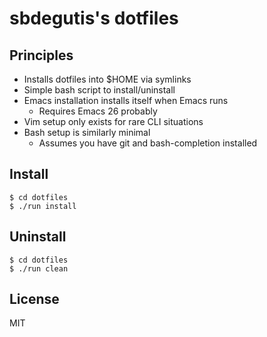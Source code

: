 # sbdegutis's dotfiles

## Principles

- Installs dotfiles into $HOME via symlinks
- Simple bash script to install/uninstall
- Emacs installation installs itself when Emacs runs
  - Requires Emacs 26 probably
- Vim setup only exists for rare CLI situations
- Bash setup is similarly minimal
  - Assumes you have git and bash-completion installed

## Install

``` shell
$ cd dotfiles
$ ./run install
```

## Uninstall

``` shell
$ cd dotfiles
$ ./run clean
```

## License

MIT
